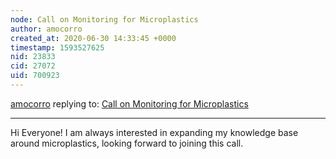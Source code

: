 ```yaml
---
node: Call on Monitoring for Microplastics
author: amocorro
created_at: 2020-06-30 14:33:45 +0000
timestamp: 1593527625
nid: 23833
cid: 27072
uid: 700923
---
```




[amocorro](../profile/amocorro) replying to: [Call on Monitoring for Microplastics](../notes/stevie/06-12-2020/call-on-monitoring-for-microplastics)

----
Hi Everyone! I am always interested in expanding my knowledge base around microplastics, looking forward to joining this call. 
